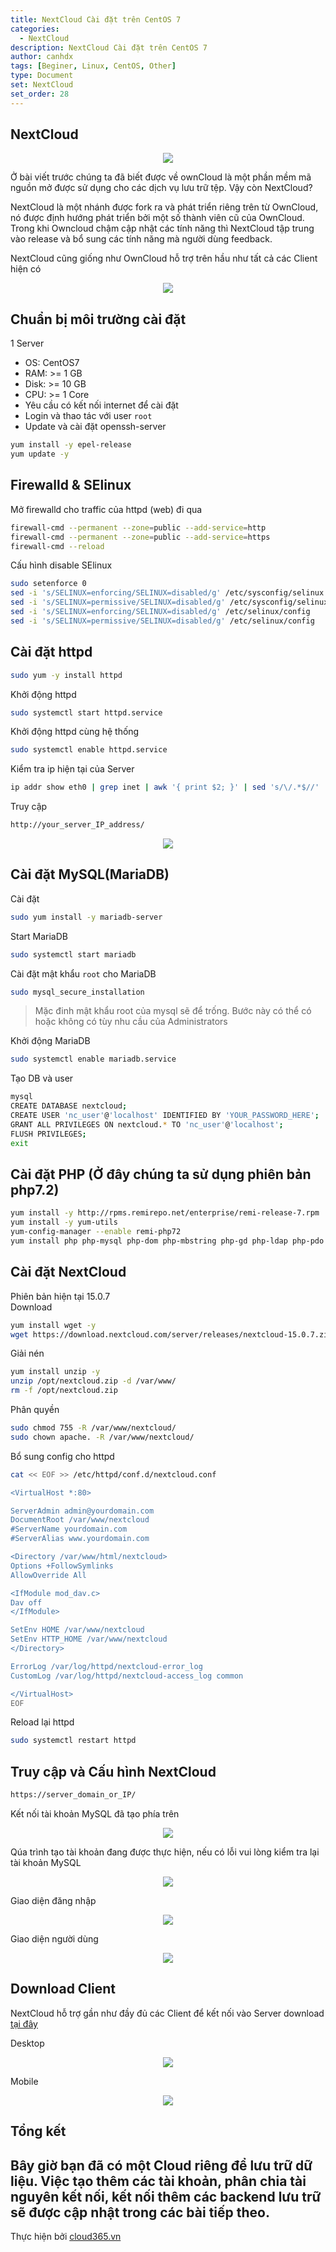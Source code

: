 ```yaml
---
title: NextCloud Cài đặt trên CentOS 7 
categories:
  - NextCloud
description: NextCloud Cài đặt trên CentOS 7 
author: canhdx
tags: [Beginer, Linux, CentOS, Other]
type: Document
set: NextCloud
set_order: 28
---
```


## NextCloud 

<p align="center">
<img src="/images/img-nextcloud/nextcloud-logo.jpeg">
</p>

Ở bài viết trước chúng ta đã biết được về ownCloud là một phần mềm mã nguồn mở được sử dụng cho các dịch vụ lưu trữ tệp. Vậy còn NextCloud?

NextCloud là một nhánh được fork ra và phát triển riêng trên từ OwnCloud, nó được định hướng phát triển bởi một số thành viên cũ của OwnCloud. Trong khi Owncloud chậm cập nhật các tính năng thì NextCloud tập trung vào release và bổ sung các tính năng mà người dùng feedback. 

NextCloud cũng giống như OwnCloud hỗ trợ trên hầu như tất cả các Client hiện có 
<p align="center">
<img src="/images/img-nextcloud/nextcloud-000.png">
</p>

## Chuẩn bị môi trường cài đặt 

1 Server
- OS: CentOS7
- RAM: >= 1 GB
- Disk: >= 10 GB
- CPU: >= 1 Core
- Yêu cầu có kết nối internet để cài đặt
- Login và thao tác với user `root`
- Update và cài đặt openssh-server
```sh 
yum install -y epel-release
yum update -y 
```

## Firewalld & SElinux
Mở firewalld cho traffic của httpd (web) đi qua 
```sh 
firewall-cmd --permanent --zone=public --add-service=http 
firewall-cmd --permanent --zone=public --add-service=https
firewall-cmd --reload
```

Cấu hình disable SElinux
```sh 
sudo setenforce 0
sed -i 's/SELINUX=enforcing/SELINUX=disabled/g' /etc/sysconfig/selinux
sed -i 's/SELINUX=permissive/SELINUX=disabled/g' /etc/sysconfig/selinux
sed -i 's/SELINUX=enforcing/SELINUX=disabled/g' /etc/selinux/config
sed -i 's/SELINUX=permissive/SELINUX=disabled/g' /etc/selinux/config
```

## Cài đặt httpd 
```sh 
sudo yum -y install httpd 
```

Khởi động httpd 
```sh 
sudo systemctl start httpd.service
```

Khởi động httpd cùng hệ thống 
```sh 
sudo systemctl enable httpd.service
```

Kiểm tra ip hiện tại của Server 
```sh 
ip addr show eth0 | grep inet | awk '{ print $2; }' | sed 's/\/.*$//'
```

Truy cập 
```sh 
http://your_server_IP_address/
```

<p align="center">
<img src="/images/img-lamp/default_apache.png">
</p>

## Cài đặt MySQL(MariaDB)

Cài đặt
```sh 
sudo yum install -y mariadb-server
```

Start MariaDB
```sh 
sudo systemctl start mariadb
```

Cài đặt mật khẩu `root` cho MariaDB 
```sh 
sudo mysql_secure_installation
```

> Mặc đinh mật khẩu root của mysql sẽ để trống. Bước này có thể có hoặc không có tùy nhu cầu của Administrators

Khởi động MariaDB
```sh 
sudo systemctl enable mariadb.service
```

Tạo DB và user 
```sh 
mysql
CREATE DATABASE nextcloud;
CREATE USER 'nc_user'@'localhost' IDENTIFIED BY 'YOUR_PASSWORD_HERE';
GRANT ALL PRIVILEGES ON nextcloud.* TO 'nc_user'@'localhost';
FLUSH PRIVILEGES;
exit
```

## Cài đặt PHP (Ở đây chúng ta sử dụng phiên bản php7.2)
```sh 
yum install -y http://rpms.remirepo.net/enterprise/remi-release-7.rpm
yum install -y yum-utils
yum-config-manager --enable remi-php72
yum install php php-mysql php-dom php-mbstring php-gd php-ldap php-pdo php-json php-xml php-zip php-curl php-mcrypt php-pear php-intl setroubleshoot-server -y 
```

## Cài đặt NextCloud 

Phiên bản hiện tại 15.0.7	
Download 
```sh 
yum install wget -y 
wget https://download.nextcloud.com/server/releases/nextcloud-15.0.7.zip -O /opt/nextcloud.zip
```

Giải nén 
```sh 
yum install unzip -y 
unzip /opt/nextcloud.zip -d /var/www/
rm -f /opt/nextcloud.zip
```

Phân quyền 
```sh 
sudo chmod 755 -R /var/www/nextcloud/
sudo chown apache. -R /var/www/nextcloud/
```

Bổ sung config cho httpd 
```sh 
cat << EOF >> /etc/httpd/conf.d/nextcloud.conf

<VirtualHost *:80>

ServerAdmin admin@yourdomain.com
DocumentRoot /var/www/nextcloud
#ServerName yourdomain.com 
#ServerAlias www.yourdomain.com

<Directory /var/www/html/nextcloud>
Options +FollowSymlinks
AllowOverride All

<IfModule mod_dav.c>
Dav off
</IfModule>

SetEnv HOME /var/www/nextcloud
SetEnv HTTP_HOME /var/www/nextcloud
</Directory>

ErrorLog /var/log/httpd/nextcloud-error_log
CustomLog /var/log/httpd/nextcloud-access_log common

</VirtualHost>
EOF
```

Reload lại httpd
```sh 
sudo systemctl restart httpd 
```

## Truy cập và Cấu hình NextCloud 
```sh 
https://server_domain_or_IP/
```

Kết nối tài khoản MySQL đã tạo phía trên 
<p align="center">
<img src="/images/img-nextcloud/nextcloud-001.png">
</p>

Qúa trình tạo tài khoản đang được thực hiện, nếu có lỗi vui lòng kiểm tra lại tài khoản MySQL 
<p align="center">
<img src="/images/img-nextcloud/nextcloud-002.png">
</p>

Giao diện đăng nhập 
<p align="center">
<img src="/images/img-nextcloud/nextcloud-003.png">
</p>

Giao diện người dùng
<p align="center">
<img src="/images/img-nextcloud/nextcloud-004.png">
</p>

## Download Client 

NextCloud hỗ trợ gần như đầy đủ các Client để kết nối vào Server download <a href="https://nextcloud.com/install/#install-clients" target="_blank">tại đây</a>

Desktop 
<p align="center">
<img src="/images/img-nextcloud/nextcloud-005.png">
</p>

Mobile
<p align="center">
<img src="/images/img-nextcloud/nextcloud-006.png">
</p>

## Tổng kết 
Bây giờ bạn đã có một Cloud riêng để lưu trữ dữ liệu. Việc tạo thêm các tài khoản, phân chia tài nguyên kết nối, kết nối thêm các backend lưu trữ sẽ được cập nhật trong các bài tiếp theo.
---

Thực hiện bởi <a href="https://cloud365.vn/" target="_blank">cloud365.vn</a>
